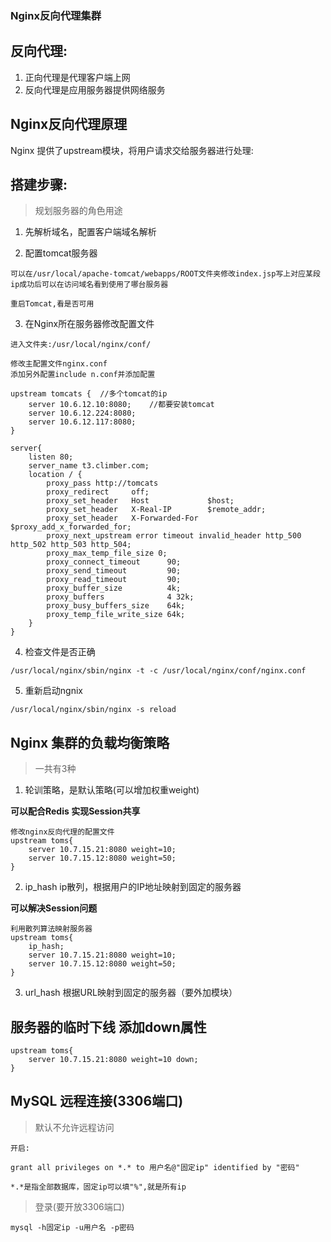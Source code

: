 ### Nginx反向代理集群

## 反向代理:

1. 正向代理是代理客户端上网
2. 反向代理是应用服务器提供网络服务

## Nginx反向代理原理

Nginx 提供了upstream模块，将用户请求交给服务器进行处理:

## 搭建步骤:

>规划服务器的角色用途

1. 先解析域名，配置客户端域名解析

2. 配置tomcat服务器

```
可以在/usr/local/apache-tomcat/webapps/ROOT文件夹修改index.jsp写上对应某段ip成功后可以在访问域名看到使用了哪台服务器

重启Tomcat,看是否可用
```

3. 在Nginx所在服务器修改配置文件

```
进入文件夹:/usr/local/nginx/conf/

修改主配置文件nginx.conf
添加另外配置include n.conf并添加配置

upstream tomcats {  //多个tomcat的ip
	server 10.6.12.10:8080;    //都要安装tomcat
	server 10.6.12.224:8080;
    server 10.6.12.117:8080;
}

server{
	listen 80;
    server_name t3.climber.com;
    location / {
    	proxy_pass http://tomcats
        proxy_redirect     off;
        proxy_set_header   Host             $host;
        proxy_set_header   X-Real-IP        $remote_addr;
        proxy_set_header   X-Forwarded-For  $proxy_add_x_forwarded_for;
        proxy_next_upstream error timeout invalid_header http_500 http_502 http_503 http_504;
        proxy_max_temp_file_size 0;
        proxy_connect_timeout      90;
        proxy_send_timeout         90;
        proxy_read_timeout         90;
        proxy_buffer_size          4k;
        proxy_buffers              4 32k;
        proxy_busy_buffers_size    64k;
        proxy_temp_file_write_size 64k;
    }
}
```

4. 检查文件是否正确

```
/usr/local/nginx/sbin/nginx -t -c /usr/local/nginx/conf/nginx.conf
```

5. 重新启动ngnix

```
/usr/local/nginx/sbin/nginx -s reload
```

## Nginx 集群的负载均衡策略

>一共有3种

1. 轮训策略，是默认策略(可以增加权重weight)

**可以配合Redis 实现Session共享**

```
修改nginx反向代理的配置文件
upstream toms{
	server 10.7.15.21:8080 weight=10;
	server 10.7.15.12:8080 weight=50;
}
```

2. ip_hash ip散列，根据用户的IP地址映射到固定的服务器

**可以解决Session问题**

```
利用散列算法映射服务器
upstream toms{
	ip_hash;
	server 10.7.15.21:8080 weight=10;
	server 10.7.15.12:8080 weight=50;
}
```

3. url_hash 根据URL映射到固定的服务器（要外加模块）


## 服务器的临时下线 添加down属性

```
upstream toms{
	server 10.7.15.21:8080 weight=10 down;
}
```

## MySQL 远程连接(3306端口)

>默认不允许远程访问

```
开启:

grant all privileges on *.* to 用户名@"固定ip" identified by "密码"

*.*是指全部数据库，固定ip可以填"%",就是所有ip
```

>登录(要开放3306端口)

```
mysql -h固定ip -u用户名 -p密码
```




